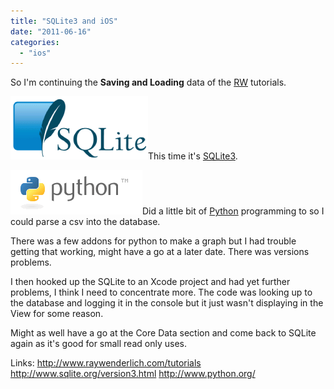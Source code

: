```yaml
---
title: "SQLite3 and iOS"
date: "2011-06-16"
categories: 
  - "ios"
---
```


So I'm continuing the **Saving and Loading** data of the [RW](http://www.raywenderlich.com/tutorials) tutorials.

![](images/sqlite370_banner.gif "SQLite Logo")This time it's [SQLite3](http://www.sqlite.org/version3.html).

![](images/python-logo.gif "Python Logo")Did a little bit of [Python](http://www.python.org/) programming to so I could parse a csv into the database.

There was a few addons for python to make a graph but I had trouble getting that working, might have a go at a later date. There was versions problems.

I then hooked up the SQLite to an Xcode project and had yet further problems, I think I need to concentrate more. The code was looking up to the database and logging it in the console but it just wasn't displaying in the View for some reason.

Might as well have a go at the Core Data section and come back to SQLite again as it's good for small read only uses.

Links: http://www.raywenderlich.com/tutorials http://www.sqlite.org/version3.html http://www.python.org/
